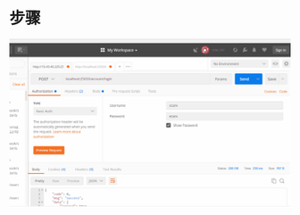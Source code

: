 # 步骤
![image](https://github.com/bruin111/gif/blob/master/data_manager%E8%8E%B7%E5%8F%96%E8%B5%84%E6%BA%90%E6%AD%A5%E9%AA%A4.gif?raw=true)
